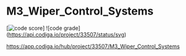 # M3_Wiper_Control_Systems


[![code score](https://api.codiga.io/project/33507/score/svg)]
![code grade] (https://api.codiga.io/project/33507/status/svg)

https://app.codiga.io/hub/project/33507/M3_Wiper_Control_Systems
